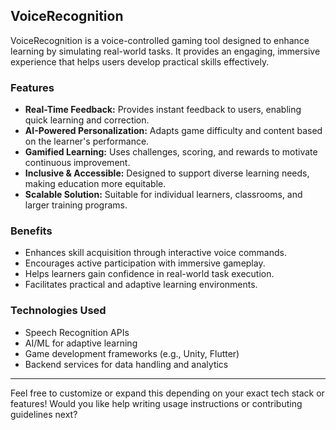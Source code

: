 ## VoiceRecognition

VoiceRecognition is a voice-controlled gaming tool designed to enhance learning by simulating real-world tasks. It provides an engaging, immersive experience that helps users develop practical skills effectively.

### Features
- **Real-Time Feedback:** Provides instant feedback to users, enabling quick learning and correction.
- **AI-Powered Personalization:** Adapts game difficulty and content based on the learner's performance.
- **Gamified Learning:** Uses challenges, scoring, and rewards to motivate continuous improvement.
- **Inclusive & Accessible:** Designed to support diverse learning needs, making education more equitable.
- **Scalable Solution:** Suitable for individual learners, classrooms, and larger training programs.

### Benefits
- Enhances skill acquisition through interactive voice commands.
- Encourages active participation with immersive gameplay.
- Helps learners gain confidence in real-world task execution.
- Facilitates practical and adaptive learning environments.

### Technologies Used
- Speech Recognition APIs
- AI/ML for adaptive learning
- Game development frameworks (e.g., Unity, Flutter)
- Backend services for data handling and analytics

---

Feel free to customize or expand this depending on your exact tech stack or features! Would you like help writing usage instructions or contributing guidelines next?
